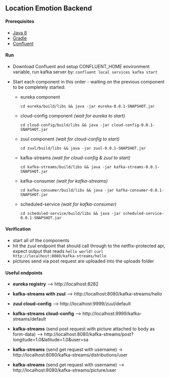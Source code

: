 ## Location Emotion Backend

#### Prerequisites

+ [Java 8](http://www.oracle.com/technetwork/java/javase/downloads/jdk8-downloads-2133151.html) 
+ [Gradle](https://gradle.org/)
+ [Confluent](https://docs.confluent.io/platform/current/installation/installing_cp/zip-tar.html#get-the-software)

#### Run
+ Download Confluent and setup CONFLUENT_HOME environment variable, run kafka server by:
  `confluent local services kafka start`

+ Start each component in this order - waiting on the previous component to be completely started:
  + eureka component 

     `cd eureka/build/libs && java -jar eureka-0.0.1-SNAPSHOT.jar`

  + cloud-config component _(wait for eureka to start)_
     
     `cd cloud-config/build/libs && java -jar cloud-config-0.0.1-SNAPSHOT.jar`

  + zuul component _(wait for cloud-config to start)_
     
     `cd zuul/build/libs && java -jar zuul-0.0.1-SNAPSHOT.jar`

  + kafka-streams _(wait for cloud-config & zuul to start)_

     `cd kafka-streams/build/libs && java -jar kafka-streams-0.0.1-SNAPSHOT.jar`

  + kafka-consumer _(wait for kafka-streams)_

    `cd kafka-consumer/build/libs && java -jar kafka-consumer-0.0.1-SNAPSHOT.jar`
  
  + scheduled-service _(wait for kafka-consumer)_

    `cd scheduled-service/build/libs && java -jar scheduled-service-0.0.1-SNAPSHOT.jar`


#### Verification
+ start all of the components
+ hit the zuul endpoint that should call through to the netflix-protected api, expect output that reads `hello world!`
  `curl http://localhost:8080/kafka-streams/hello`
+ pictures send via post request are uploaded into the uploads folder

#### Useful endpoints

 + __eureka registry__ --> http://localhost:8282
 
 + __kafka-streams with zuul__ --> http://localhost:8080/kafka-streams/hello
 
 + __zuul cloud-config__ --> http://localhost:9999/zuul/default
 
 + __kafka-streams cloud-config__ --> http://localhost:9999/kafka-streams/default
 + __kafka-streams__ (send post request with picture attached to body as form-data) --> http://localhost:8080/kafka-streams/post?longitude=1.0&latitude=1.0&user=sa
 
 + __kafka-streams__ (send get request with username) 
 -> http://localhost:8080/kafka-streams/distributions/user
 
 + __kafka-streams__ (send get request with username) -->  http://localhost:8080/kafka-streams/picture/user

